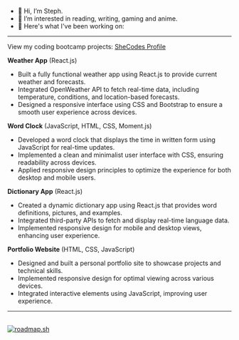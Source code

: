 - 👋 Hi, I’m Steph.
- 👀 I’m interested in reading, writing, gaming and anime.
- 🌱 Here's what I've been working on:
---

View my coding bootcamp projects: [SheCodes Profile](https://www.shecodes.io/graduates/131123-stephanie-rodriguez)  

**Weather App** (React.js)  
- Built a fully functional weather app using React.js to provide current weather and forecasts.  
- Integrated OpenWeather API to fetch real-time data, including temperature, conditions, and location-based forecasts.  
- Designed a responsive interface using CSS and Bootstrap to ensure a smooth user experience across devices.

**Word Clock** (JavaScript, HTML, CSS, Moment.js)  
- Developed a word clock that displays the time in written form using JavaScript for real-time updates.  
- Implemented a clean and minimalist user interface with CSS, ensuring readability across devices.  
- Applied responsive design principles to optimize the experience for both desktop and mobile users.

**Dictionary App** (React.js)  
- Created a dynamic dictionary app using React.js that provides word definitions, pictures, and examples.  
- Integrated third-party APIs to fetch and display real-time language data.  
- Implemented responsive design for mobile and desktop views, enhancing user experience.

**Portfolio Website** (HTML, CSS, JavaScript)  
- Designed and built a personal portfolio site to showcase projects and technical skills.  
- Implemented responsive design for optimal viewing across various devices.  
- Integrated interactive elements using JavaScript, improving user experience.

---

<br />
<a href="https://roadmap.sh"><img src="https://roadmap.sh/card/tall/6661016ab998f3b3c7d6b33a?variant=dark&roadmaps=frontend" alt="roadmap.sh"/></a>
<!---
steph-sketch850/steph-sketch850 is a ✨ special ✨ repository because its `README.md` (this file) appears on your GitHub profile.
You can click the Preview link to take a look at your changes.
--->
